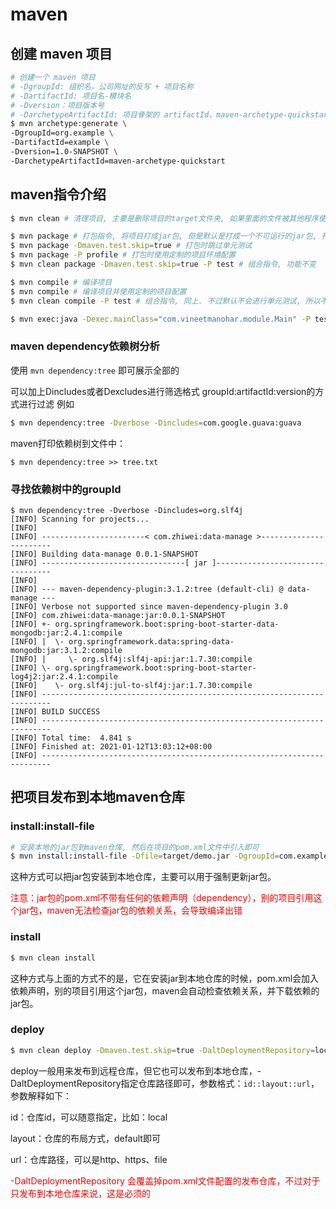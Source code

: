 # maven

## 创建 maven 项目

```bash
# 创建一个 maven 项目
# -DgroupId: 组织名，公司网址的反写 + 项目名称
# -DartifactId: 项目名-模块名
# -Dversion：项目版本号
# -DarchetypeArtifactId: 项目骨架的 artifactId，maven-archetype-quickstart，创建一个简单的 Java 应用
$ mvn archetype:generate \
-DgroupId=org.example \
-DartifactId=example \
-Dversion=1.0-SNAPSHOT \
-DarchetypeArtifactId=maven-archetype-quickstart
```

## maven指令介绍

```bash
$ mvn clean # 清理项目, 主要是删除项目的target文件夹, 如果里面的文件被其他程序使用, 会导致删除失败

$ mvn package # 打包指令, 将项目打成jar包, 但是默认是打成一个不可运行的jar包, 打成一个可运行的jar包需要在pom.xml中引入编译插件
$ mvn package -Dmaven.test.skip=true # 打包时跳过单元测试
$ mvn package -P profile # 打包时使用定制的项目环境配置
$ mvn clean package -Dmaven.test.skip=true -P test # 组合指令, 功能不变

$ mvn compile # 编译项目
$ mvn compile # 编译项目并使用定制的项目配置
$ mvn clean compile -P test # 组合指令, 同上. 不过默认不会进行单元测试, 所以不需要配置-Dmaven.test.skip=true

$ mvn exec:java -Dexec.mainClass="com.vineetmanohar.module.Main" -P test # 通过maven来启动java程序, maven会自动将项目中依赖的jar包添加到classpath, 不过在执行该指令前需要先执行compile编译代码, 也不能缺少指定的环境, 编译时用的什么环境, 运行时也得什么环境
```

### maven dependency依赖树分析

使用 `mvn dependency:tree` 即可展示全部的

可以加上Dincludes或者Dexcludes进行筛选格式 groupId:artifactId:version的方式进行过滤
例如

```bash
$ mvn dependency:tree -Dverbose -Dincludes=com.google.guava:guava
```

maven打印依赖树到文件中：

```shell
$ mvn dependency:tree >> tree.txt
```

### 寻找依赖树中的groupId

```shell
$ mvn dependency:tree -Dverbose -Dincludes=org.slf4j
[INFO] Scanning for projects...
[INFO]
[INFO] -----------------------< com.zhiwei:data-manage >-----------------------
[INFO] Building data-manage 0.0.1-SNAPSHOT
[INFO] --------------------------------[ jar ]---------------------------------
[INFO]
[INFO] --- maven-dependency-plugin:3.1.2:tree (default-cli) @ data-manage ---
[INFO] Verbose not supported since maven-dependency-plugin 3.0
[INFO] com.zhiwei:data-manage:jar:0.0.1-SNAPSHOT
[INFO] +- org.springframework.boot:spring-boot-starter-data-mongodb:jar:2.4.1:compile
[INFO] |  \- org.springframework.data:spring-data-mongodb:jar:3.1.2:compile
[INFO] |     \- org.slf4j:slf4j-api:jar:1.7.30:compile
[INFO] \- org.springframework.boot:spring-boot-starter-log4j2:jar:2.4.1:compile
[INFO]    \- org.slf4j:jul-to-slf4j:jar:1.7.30:compile
[INFO] ------------------------------------------------------------------------
[INFO] BUILD SUCCESS
[INFO] ------------------------------------------------------------------------
[INFO] Total time:  4.841 s
[INFO] Finished at: 2021-01-12T13:03:12+08:00
[INFO] ------------------------------------------------------------------------
```

## 把项目发布到本地maven仓库

### install:install-file

```bash
# 安装本地的jar包到maven仓库, 然后在项目的pom.xml文件中引入即可
$ mvn install:install-file -Dfile=target/demo.jar -DgroupId=com.example -DartifactId=demo -Dversion=1.0.0 -Dpackaging=jar
```

这种方式可以把jar包安装到本地仓库，主要可以用于强制更新jar包。

<font color='red'>注意：jar包的pom.xml不带有任何的依赖声明（dependency），别的项目引用这个jar包，maven无法检查jar包的依赖关系，会导致编译出错</font>

### install

```bash
$ mvn clean install
```

这种方式与上面的方式不的是，它在安装jar到本地仓库的时候，pom.xml会加入依赖声明，别的项目引用这个jar包，maven会自动检查依赖关系，并下载依赖的jar包。

### deploy

```bash
$ mvn clean deploy -Dmaven.test.skip=true -DaltDeploymentRepository=local::default::file:${HOME}/.m2/repository
```

deploy一般用来发布到远程仓库，但它也可以发布到本地仓库，-DaltDeploymentRepository指定仓库路径即可，参数格式：`id::layout::url`，参数解释如下：

id：仓库id，可以随意指定，比如：local

layout：仓库的布局方式，default即可

url：仓库路径，可以是http、https、file

<font color="red">-DaltDeploymentRepository 会覆盖掉pom.xml文件配置的发布仓库，不过对于只发布到本地仓库来说，这是必须的</font>
